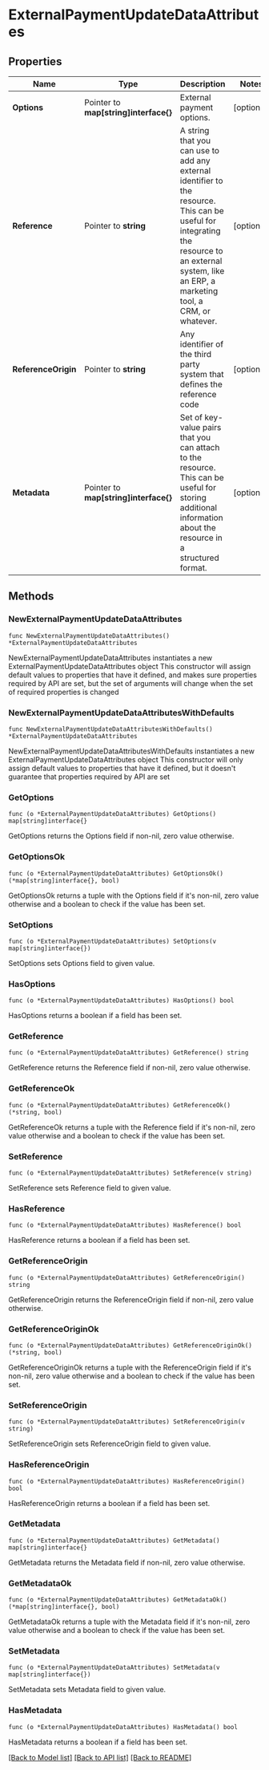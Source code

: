 # ExternalPaymentUpdateDataAttributes

## Properties

Name | Type | Description | Notes
------------ | ------------- | ------------- | -------------
**Options** | Pointer to **map[string]interface{}** | External payment options. | [optional] 
**Reference** | Pointer to **string** | A string that you can use to add any external identifier to the resource. This can be useful for integrating the resource to an external system, like an ERP, a marketing tool, a CRM, or whatever. | [optional] 
**ReferenceOrigin** | Pointer to **string** | Any identifier of the third party system that defines the reference code | [optional] 
**Metadata** | Pointer to **map[string]interface{}** | Set of key-value pairs that you can attach to the resource. This can be useful for storing additional information about the resource in a structured format. | [optional] 

## Methods

### NewExternalPaymentUpdateDataAttributes

`func NewExternalPaymentUpdateDataAttributes() *ExternalPaymentUpdateDataAttributes`

NewExternalPaymentUpdateDataAttributes instantiates a new ExternalPaymentUpdateDataAttributes object
This constructor will assign default values to properties that have it defined,
and makes sure properties required by API are set, but the set of arguments
will change when the set of required properties is changed

### NewExternalPaymentUpdateDataAttributesWithDefaults

`func NewExternalPaymentUpdateDataAttributesWithDefaults() *ExternalPaymentUpdateDataAttributes`

NewExternalPaymentUpdateDataAttributesWithDefaults instantiates a new ExternalPaymentUpdateDataAttributes object
This constructor will only assign default values to properties that have it defined,
but it doesn't guarantee that properties required by API are set

### GetOptions

`func (o *ExternalPaymentUpdateDataAttributes) GetOptions() map[string]interface{}`

GetOptions returns the Options field if non-nil, zero value otherwise.

### GetOptionsOk

`func (o *ExternalPaymentUpdateDataAttributes) GetOptionsOk() (*map[string]interface{}, bool)`

GetOptionsOk returns a tuple with the Options field if it's non-nil, zero value otherwise
and a boolean to check if the value has been set.

### SetOptions

`func (o *ExternalPaymentUpdateDataAttributes) SetOptions(v map[string]interface{})`

SetOptions sets Options field to given value.

### HasOptions

`func (o *ExternalPaymentUpdateDataAttributes) HasOptions() bool`

HasOptions returns a boolean if a field has been set.

### GetReference

`func (o *ExternalPaymentUpdateDataAttributes) GetReference() string`

GetReference returns the Reference field if non-nil, zero value otherwise.

### GetReferenceOk

`func (o *ExternalPaymentUpdateDataAttributes) GetReferenceOk() (*string, bool)`

GetReferenceOk returns a tuple with the Reference field if it's non-nil, zero value otherwise
and a boolean to check if the value has been set.

### SetReference

`func (o *ExternalPaymentUpdateDataAttributes) SetReference(v string)`

SetReference sets Reference field to given value.

### HasReference

`func (o *ExternalPaymentUpdateDataAttributes) HasReference() bool`

HasReference returns a boolean if a field has been set.

### GetReferenceOrigin

`func (o *ExternalPaymentUpdateDataAttributes) GetReferenceOrigin() string`

GetReferenceOrigin returns the ReferenceOrigin field if non-nil, zero value otherwise.

### GetReferenceOriginOk

`func (o *ExternalPaymentUpdateDataAttributes) GetReferenceOriginOk() (*string, bool)`

GetReferenceOriginOk returns a tuple with the ReferenceOrigin field if it's non-nil, zero value otherwise
and a boolean to check if the value has been set.

### SetReferenceOrigin

`func (o *ExternalPaymentUpdateDataAttributes) SetReferenceOrigin(v string)`

SetReferenceOrigin sets ReferenceOrigin field to given value.

### HasReferenceOrigin

`func (o *ExternalPaymentUpdateDataAttributes) HasReferenceOrigin() bool`

HasReferenceOrigin returns a boolean if a field has been set.

### GetMetadata

`func (o *ExternalPaymentUpdateDataAttributes) GetMetadata() map[string]interface{}`

GetMetadata returns the Metadata field if non-nil, zero value otherwise.

### GetMetadataOk

`func (o *ExternalPaymentUpdateDataAttributes) GetMetadataOk() (*map[string]interface{}, bool)`

GetMetadataOk returns a tuple with the Metadata field if it's non-nil, zero value otherwise
and a boolean to check if the value has been set.

### SetMetadata

`func (o *ExternalPaymentUpdateDataAttributes) SetMetadata(v map[string]interface{})`

SetMetadata sets Metadata field to given value.

### HasMetadata

`func (o *ExternalPaymentUpdateDataAttributes) HasMetadata() bool`

HasMetadata returns a boolean if a field has been set.


[[Back to Model list]](../README.md#documentation-for-models) [[Back to API list]](../README.md#documentation-for-api-endpoints) [[Back to README]](../README.md)


